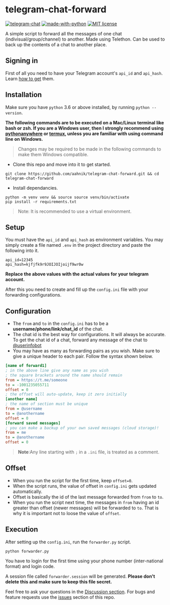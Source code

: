 # telegram-chat-forward

[![telegram-chat](https://img.shields.io/badge/group-@tgChatForward-blue?logo=telegram)](https://telegram.me/tgChatForward)
[![made-with-python](https://img.shields.io/badge/Made%20with-Python-1f425f.svg)](https://www.python.org/)
[![MIT license](https://img.shields.io/pypi/l/ansicolortags.svg)](https://aahnik.github.io/)

A simple script to forward all the messages of one chat (indivisual/group/channel) to another. Made using Telethon. Can be used to back up the contents of a chat to another place.

## Signing in

First of all you need to have your Telegram account's `api_id` and `api_hash`.
Learn [how to get](https://docs.telethon.dev/en/latest/basic/signing-in.html) them.

## Installation

Make sure you have `python` 3.6 or above installed, by running `python --version`.

**The following commands are to be executed on a Mac/Linux terminal like bash or zsh. If you are a Windows user, then I strongly recommend using [pythonanywhere](https://github.com/aahnik/telegram-chat-forward/discussions/23) or [termux](https://github.com/aahnik/telegram-chat-forward/discussions/20), unless you are familiar with using command line on Windows.**

> Changes may be required to be made in the following commands to make them Windows compatible.

- Clone this repo and move into it to get started.

```shell
git clone https://github.com/aahnik/telegram-chat-forward.git && cd telegram-chat-forward
```

- Install dependancies.

```shell
python -m venv venv && source source venv/bin/activate
pip install -r requirements.txt
```

> Note: It is recommended to use a virtual environment.

## Setup

You must have the `api_id` and `api_hash` as environment variables.
You may simply create a file named `.env` in the project directory and paste the following into it.

```shell
api_id=12345
api_hash=kjfjfk9r9JOIJOIjoijf9wr0w
```

**Replace the above values with the actual values for your telegram account.**

After this you need to create and fill up the `config.ini` file with your forwarding configurations.

## Configuration

- The `from` and `to` in the `config.ini` has to be a **username/phone/link/chat_id** of the chat.
- The chat id is the best way for configurations. It will always be accurate. To get the chat id of a chat, forward any message of the chat to [@userinfobot](https://telegram.me/userinfobot)
- You may have as many as forwarding pairs as you wish. Make sure to give a unique header to each pair. Follow the syntax shown below.

```ini
[name of forward1]
; in the above line give any name as you wish
; the square brackets around the name should remain
from = https://t.me/someone
to = -1001235055711
offset = 0
; the offset will auto-update, keep it zero initially
[another name]
; the name of section must be unique
from = @username
to = @anothername
offset = 0
[forward saved messages]
; you can make a backup of your own saved messages (cloud storage)!
from = me
to = @anothername
offset = 0
```

> **Note**:Any line starting with `;` in a `.ini` file, is treated as a comment.

## Offset

- When you run the script for the first time, keep `offset=0`.
- When the script runs, the value of offset in `config.ini` gets updated automatically.
- Offset is basically the id of the last message forwarded from `from` to `to`.
- When you run the script next time, the messages in `from` having an id greater than offset (newer messages) will be forwarded to  `to`. That is why it is important not to loose the value of `offset`.

## Execution

After setting up the `config.ini`, run the `forwarder.py` script.

```shell
python forwarder.py
```

You have to login for the first time using your phone number (inter-national format) and login code.

A session file called `forwarder.session` will be generated. **Please don't delete this and make sure to keep this file secret.**

Feel free to ask your questions in the [Discussion section](https://github.com/aahnik/telegram-chat-forward/discussions). For bugs and feature requests use the [issues](https://github.com/aahnik/telegram-chat-forward/issues/new) section of this repo.


